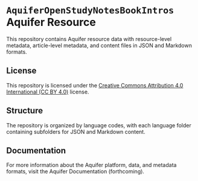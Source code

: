 # `AquiferOpenStudyNotesBookIntros` Aquifer Resource

This repository contains Aquifer resource data with resource-level metadata, article-level metadata, and content files in JSON and Markdown formats.

## License

This repository is licensed under the [Creative Commons Attribution 4.0 International (CC BY 4.0)](https://creativecommons.org/licenses/by/4.0/) license.

## Structure

The repository is organized by language codes, with each language folder containing subfolders for JSON and Markdown content.

## Documentation

For more information about the Aquifer platform, data, and metadata formats, visit the Aquifer Documentation (forthcoming).
